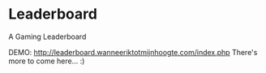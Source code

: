# Leaderboard
A Gaming Leaderboard

DEMO: http://leaderboard.wanneeriktotmijnhoogte.com/index.php
There's more to come here... :)
